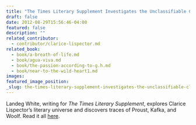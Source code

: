 ```yaml
---
title: "The Times Literary Supplement Investigates the Unclassifiable Clarice Lispector"
draft: false
date: 2012-08-29T15:56:46-04:00
featured: false
description: ""
related_contributor:
  - contributor/clarice-lispector.md
related_book:
  - book/a-breath-of-life.md
  - book/agua-viva.md
  - book/the-passion-according-to-g.h.md
  - book/near-to-the-wild-heart1.md
images:
featured_image_position: 
_slug: the-times-literary-supplement-investigates-the-unclassifiable-clarice-lispector
---
```


Landeg White, writing for _The Times Literary Supplement_, explores Clarice Lispector’s literary universe and discovers traces of Proust, Kafka, and Woolf. Read it all [here](http://www.the-tls.co.uk/tls/public/article1114198.ece).  

